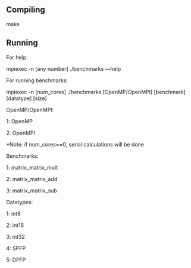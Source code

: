 Compiling
-----------

make

Running
-----------

For help:

mpiexec -n [any number] ./benchmarks —help

For running benchmarks:

mpiexec -n [num_cores] ./benchmarks [OpenMP/OpenMPI] [benchmark] [datatype] [size]

OpenMP/OpenMPI:

1: OpenMP

2: OpenMPI

*Note: if num_cores==0, serial calculations will be done

Benchmarks:

1: matrix_matrix_mult

2: matrix_matrix_add

3: matrix_matrix_sub

Datatypes:

1: int8

2: int16

3: int32

4: SPFP

5: DPFP

